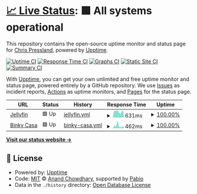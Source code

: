 # [📈 Live Status](https://status.cpressland.io): <!--live status--> **🟩 All systems operational**

This repository contains the open-source uptime monitor and status page for [Chris Pressland](https://www.cpressland.io/), powered by [Upptime](https://github.com/upptime/upptime).

[![Uptime CI](https://github.com/cpressland/upptime/workflows/Uptime%20CI/badge.svg)](https://github.com/cpressland/upptime/actions?query=workflow%3A%22Uptime+CI%22)
[![Response Time CI](https://github.com/cpressland/upptime/workflows/Response%20Time%20CI/badge.svg)](https://github.com/cpressland/upptime/actions?query=workflow%3A%22Response+Time+CI%22)
[![Graphs CI](https://github.com/cpressland/upptime/workflows/Graphs%20CI/badge.svg)](https://github.com/cpressland/upptime/actions?query=workflow%3A%22Graphs+CI%22)
[![Static Site CI](https://github.com/cpressland/upptime/workflows/Static%20Site%20CI/badge.svg)](https://github.com/cpressland/upptime/actions?query=workflow%3A%22Static+Site+CI%22)
[![Summary CI](https://github.com/cpressland/upptime/workflows/Summary%20CI/badge.svg)](https://github.com/cpressland/upptime/actions?query=workflow%3A%22Summary+CI%22)

With [Upptime](https://upptime.js.org), you can get your own unlimited and free uptime monitor and status page, powered entirely by a GitHub repository. We use [Issues](https://github.com/cpressland/upptime/issues) as incident reports, [Actions](https://github.com/cpressland/upptime/actions) as uptime monitors, and [Pages](https://status.cpressland.io) for the status page.

<!--start: status pages-->
<!-- This summary is generated by Upptime (https://github.com/upptime/upptime) -->
<!-- Do not edit this manually, your changes will be overwritten -->
<!-- prettier-ignore -->
| URL | Status | History | Response Time | Uptime |
| --- | ------ | ------- | ------------- | ------ |
| <img alt="" src="https://icons.duckduckgo.com/ip3/jellyfin.cpressland.io.ico" height="13"> [Jellyfin](https://jellyfin.cpressland.io/web/) | 🟩 Up | [jellyfin.yml](https://github.com/cpressland/upptime/commits/HEAD/history/jellyfin.yml) | <details><summary><img alt="Response time graph" src="./graphs/jellyfin/response-time-week.png" height="20"> 631ms</summary><br><a href="https://status.cpressland.io/history/jellyfin"><img alt="Response time 722" src="https://img.shields.io/endpoint?url=https%3A%2F%2Fraw.githubusercontent.com%2Fcpressland%2Fupptime%2FHEAD%2Fapi%2Fjellyfin%2Fresponse-time.json"></a><br><a href="https://status.cpressland.io/history/jellyfin"><img alt="24-hour response time 513" src="https://img.shields.io/endpoint?url=https%3A%2F%2Fraw.githubusercontent.com%2Fcpressland%2Fupptime%2FHEAD%2Fapi%2Fjellyfin%2Fresponse-time-day.json"></a><br><a href="https://status.cpressland.io/history/jellyfin"><img alt="7-day response time 631" src="https://img.shields.io/endpoint?url=https%3A%2F%2Fraw.githubusercontent.com%2Fcpressland%2Fupptime%2FHEAD%2Fapi%2Fjellyfin%2Fresponse-time-week.json"></a><br><a href="https://status.cpressland.io/history/jellyfin"><img alt="30-day response time 613" src="https://img.shields.io/endpoint?url=https%3A%2F%2Fraw.githubusercontent.com%2Fcpressland%2Fupptime%2FHEAD%2Fapi%2Fjellyfin%2Fresponse-time-month.json"></a><br><a href="https://status.cpressland.io/history/jellyfin"><img alt="1-year response time 722" src="https://img.shields.io/endpoint?url=https%3A%2F%2Fraw.githubusercontent.com%2Fcpressland%2Fupptime%2FHEAD%2Fapi%2Fjellyfin%2Fresponse-time-year.json"></a></details> | <details><summary><a href="https://status.cpressland.io/history/jellyfin">100.00%</a></summary><a href="https://status.cpressland.io/history/jellyfin"><img alt="All-time uptime 98.50%" src="https://img.shields.io/endpoint?url=https%3A%2F%2Fraw.githubusercontent.com%2Fcpressland%2Fupptime%2FHEAD%2Fapi%2Fjellyfin%2Fuptime.json"></a><br><a href="https://status.cpressland.io/history/jellyfin"><img alt="24-hour uptime 100.00%" src="https://img.shields.io/endpoint?url=https%3A%2F%2Fraw.githubusercontent.com%2Fcpressland%2Fupptime%2FHEAD%2Fapi%2Fjellyfin%2Fuptime-day.json"></a><br><a href="https://status.cpressland.io/history/jellyfin"><img alt="7-day uptime 100.00%" src="https://img.shields.io/endpoint?url=https%3A%2F%2Fraw.githubusercontent.com%2Fcpressland%2Fupptime%2FHEAD%2Fapi%2Fjellyfin%2Fuptime-week.json"></a><br><a href="https://status.cpressland.io/history/jellyfin"><img alt="30-day uptime 96.26%" src="https://img.shields.io/endpoint?url=https%3A%2F%2Fraw.githubusercontent.com%2Fcpressland%2Fupptime%2FHEAD%2Fapi%2Fjellyfin%2Fuptime-month.json"></a><br><a href="https://status.cpressland.io/history/jellyfin"><img alt="1-year uptime 98.50%" src="https://img.shields.io/endpoint?url=https%3A%2F%2Fraw.githubusercontent.com%2Fcpressland%2Fupptime%2FHEAD%2Fapi%2Fjellyfin%2Fuptime-year.json"></a></details>
| <img alt="" src="https://icons.duckduckgo.com/ip3/binky.casa.ico" height="13"> [Binky Casa](https://binky.casa/) | 🟩 Up | [binky-casa.yml](https://github.com/cpressland/upptime/commits/HEAD/history/binky-casa.yml) | <details><summary><img alt="Response time graph" src="./graphs/binky-casa/response-time-week.png" height="20"> 462ms</summary><br><a href="https://status.cpressland.io/history/binky-casa"><img alt="Response time 576" src="https://img.shields.io/endpoint?url=https%3A%2F%2Fraw.githubusercontent.com%2Fcpressland%2Fupptime%2FHEAD%2Fapi%2Fbinky-casa%2Fresponse-time.json"></a><br><a href="https://status.cpressland.io/history/binky-casa"><img alt="24-hour response time 302" src="https://img.shields.io/endpoint?url=https%3A%2F%2Fraw.githubusercontent.com%2Fcpressland%2Fupptime%2FHEAD%2Fapi%2Fbinky-casa%2Fresponse-time-day.json"></a><br><a href="https://status.cpressland.io/history/binky-casa"><img alt="7-day response time 462" src="https://img.shields.io/endpoint?url=https%3A%2F%2Fraw.githubusercontent.com%2Fcpressland%2Fupptime%2FHEAD%2Fapi%2Fbinky-casa%2Fresponse-time-week.json"></a><br><a href="https://status.cpressland.io/history/binky-casa"><img alt="30-day response time 576" src="https://img.shields.io/endpoint?url=https%3A%2F%2Fraw.githubusercontent.com%2Fcpressland%2Fupptime%2FHEAD%2Fapi%2Fbinky-casa%2Fresponse-time-month.json"></a><br><a href="https://status.cpressland.io/history/binky-casa"><img alt="1-year response time 576" src="https://img.shields.io/endpoint?url=https%3A%2F%2Fraw.githubusercontent.com%2Fcpressland%2Fupptime%2FHEAD%2Fapi%2Fbinky-casa%2Fresponse-time-year.json"></a></details> | <details><summary><a href="https://status.cpressland.io/history/binky-casa">100.00%</a></summary><a href="https://status.cpressland.io/history/binky-casa"><img alt="All-time uptime 99.35%" src="https://img.shields.io/endpoint?url=https%3A%2F%2Fraw.githubusercontent.com%2Fcpressland%2Fupptime%2FHEAD%2Fapi%2Fbinky-casa%2Fuptime.json"></a><br><a href="https://status.cpressland.io/history/binky-casa"><img alt="24-hour uptime 100.00%" src="https://img.shields.io/endpoint?url=https%3A%2F%2Fraw.githubusercontent.com%2Fcpressland%2Fupptime%2FHEAD%2Fapi%2Fbinky-casa%2Fuptime-day.json"></a><br><a href="https://status.cpressland.io/history/binky-casa"><img alt="7-day uptime 100.00%" src="https://img.shields.io/endpoint?url=https%3A%2F%2Fraw.githubusercontent.com%2Fcpressland%2Fupptime%2FHEAD%2Fapi%2Fbinky-casa%2Fuptime-week.json"></a><br><a href="https://status.cpressland.io/history/binky-casa"><img alt="30-day uptime 99.35%" src="https://img.shields.io/endpoint?url=https%3A%2F%2Fraw.githubusercontent.com%2Fcpressland%2Fupptime%2FHEAD%2Fapi%2Fbinky-casa%2Fuptime-month.json"></a><br><a href="https://status.cpressland.io/history/binky-casa"><img alt="1-year uptime 99.35%" src="https://img.shields.io/endpoint?url=https%3A%2F%2Fraw.githubusercontent.com%2Fcpressland%2Fupptime%2FHEAD%2Fapi%2Fbinky-casa%2Fuptime-year.json"></a></details>

<!--end: status pages-->

[**Visit our status website →**](https://status.cpressland.io)

## 📄 License

- Powered by: [Upptime](https://github.com/upptime/upptime)
- Code: [MIT](./LICENSE) © [Anand Chowdhary](https://anandchowdhary.com), supported by [Pabio](https://pabio.com)
- Data in the `./history` directory: [Open Database License](https://opendatacommons.org/licenses/odbl/1-0/)
